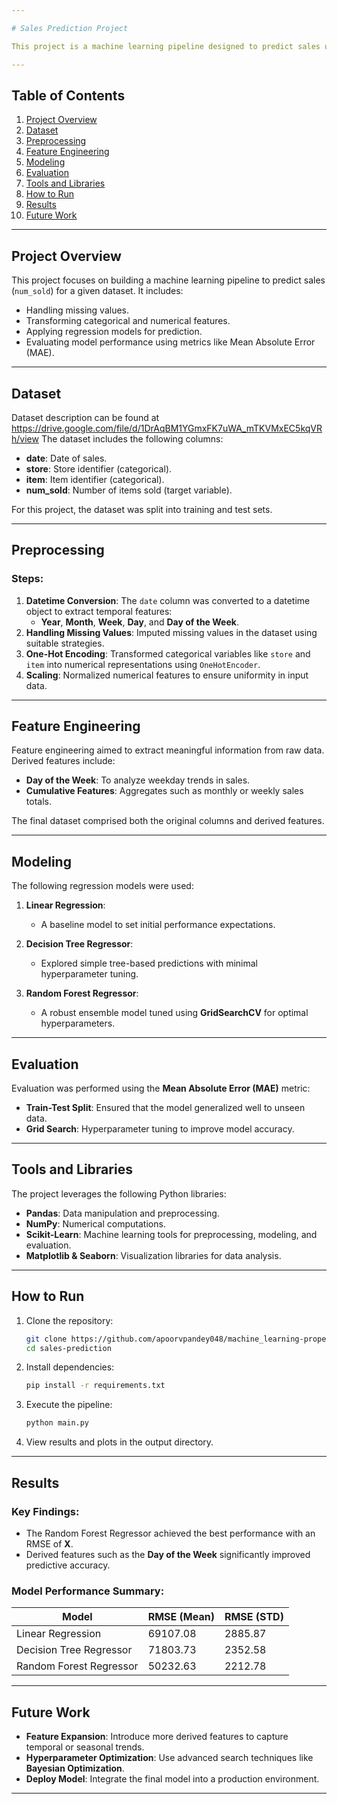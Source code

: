 ```yaml
---

# Sales Prediction Project

This project is a machine learning pipeline designed to predict sales using historical data and various regression models. The solution includes comprehensive preprocessing, feature engineering, model evaluation, and hyperparameter tuning to optimize predictive performance.

---
```


## Table of Contents

1. [Project Overview](#project-overview)
2. [Dataset](#dataset)
3. [Preprocessing](#preprocessing)
4. [Feature Engineering](#feature-engineering)
5. [Modeling](#modeling)
6. [Evaluation](#evaluation)
7. [Tools and Libraries](#tools-and-libraries)
8. [How to Run](#how-to-run)
9. [Results](#results)
10. [Future Work](#future-work)

---

## Project Overview

This project focuses on building a machine learning pipeline to predict sales (`num_sold`) for a given dataset. It includes:

- Handling missing values.
- Transforming categorical and numerical features.
- Applying regression models for prediction.
- Evaluating model performance using metrics like Mean Absolute Error (MAE).

---

## Dataset

Dataset description can be found at https://drive.google.com/file/d/1DrAqBM1YGmxFK7uWA_mTKVMxEC5kqVRh/view
The dataset includes the following columns:

- **date**: Date of sales.
- **store**: Store identifier (categorical).
- **item**: Item identifier (categorical).
- **num_sold**: Number of items sold (target variable).

For this project, the dataset was split into training and test sets.

---

## Preprocessing

### Steps:
1. **Datetime Conversion**: The `date` column was converted to a datetime object to extract temporal features:
   - **Year**, **Month**, **Week**, **Day**, and **Day of the Week**.
2. **Handling Missing Values**: Imputed missing values in the dataset using suitable strategies.
3. **One-Hot Encoding**: Transformed categorical variables like `store` and `item` into numerical representations using `OneHotEncoder`.
4. **Scaling**: Normalized numerical features to ensure uniformity in input data.

---

## Feature Engineering

Feature engineering aimed to extract meaningful information from raw data. Derived features include:

- **Day of the Week**: To analyze weekday trends in sales.
- **Cumulative Features**: Aggregates such as monthly or weekly sales totals.

The final dataset comprised both the original columns and derived features.

---

## Modeling

The following regression models were used:

1. **Linear Regression**:
   - A baseline model to set initial performance expectations.

2. **Decision Tree Regressor**:
   - Explored simple tree-based predictions with minimal hyperparameter tuning.

3. **Random Forest Regressor**:
   - A robust ensemble model tuned using **GridSearchCV** for optimal hyperparameters.

---

## Evaluation

Evaluation was performed using the **Mean Absolute Error (MAE)** metric:

- **Train-Test Split**: Ensured that the model generalized well to unseen data.
- **Grid Search**: Hyperparameter tuning to improve model accuracy.

---

## Tools and Libraries

The project leverages the following Python libraries:

- **Pandas**: Data manipulation and preprocessing.
- **NumPy**: Numerical computations.
- **Scikit-Learn**: Machine learning tools for preprocessing, modeling, and evaluation.
- **Matplotlib & Seaborn**: Visualization libraries for data analysis.

---

## How to Run

1. Clone the repository:
   ```bash
   git clone https://github.com/apoorvpandey048/machine_learning-property-price-prediction-California-Housing.git
   cd sales-prediction
   ```

2. Install dependencies:
   ```bash
   pip install -r requirements.txt
   ```

3. Execute the pipeline:
   ```bash
   python main.py
   ```

4. View results and plots in the output directory.

---

## Results

### Key Findings:
- The Random Forest Regressor achieved the best performance with an RMSE of **X**.
- Derived features such as the **Day of the Week** significantly improved predictive accuracy.

### Model Performance Summary:

| Model                  | RMSE (Mean) | RMSE (STD) |
|------------------------|-------------|------------|
| Linear Regression      | 69107.08    | 2885.87    |
| Decision Tree Regressor| 71803.73    | 2352.58    |
| Random Forest Regressor| 50232.63    | 2212.78    |

---

## Future Work

- **Feature Expansion**: Introduce more derived features to capture temporal or seasonal trends.
- **Hyperparameter Optimization**: Use advanced search techniques like **Bayesian Optimization**.
- **Deploy Model**: Integrate the final model into a production environment.

---

